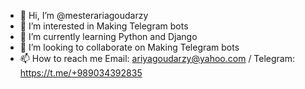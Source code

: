 - 👋 Hi, I’m @mesterariagoudarzy
- 👀 I’m interested in Making Telegram bots
- 🌱 I’m currently learning Python and Django
- 💞️ I’m looking to collaborate on Making Telegram bots
- 📫 How to reach me Email: ariyagoudarzy@yahoo.com / Telegram: https://t.me/+989034392835

<!---
mesterariagoudarzy/mesterariagoudarzy is a ✨ special ✨ repository because its `README.md` (this file) appears on your GitHub profile.
You can click the Preview link to take a look at your changes.
--->
